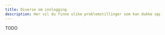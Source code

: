 ```yaml
---
title: Diverse om innlogging
description: Her vil du finne ulike problemstillinger som kan dukke opp når det gjelder alternativ innlogging i Altinn.
---
```


TODO